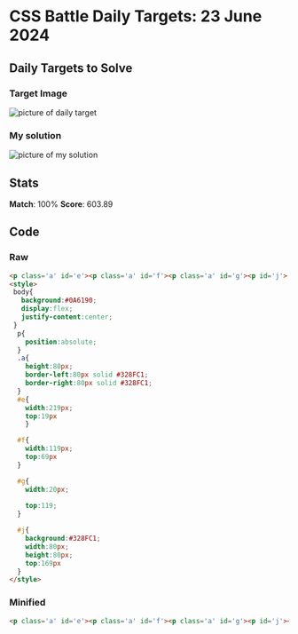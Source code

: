 

# CSS Battle Daily Targets: 23 June 2024

## Daily Targets to Solve

### Target Image

![picture of daily target](https://github.com/BekiaD/cssbattle/assets/144695091/50b7c98d-b4cb-4b39-9a19-d124afdf7d01)

### My solution

![picture of my solution](https://github.com/BekiaD/cssbattle/assets/144695091/70f42322-0d91-48d4-97cc-a436217ef361)

## Stats

**Match**: 100%
**Score**: 603.89

## Code

### Raw

```html
<p class='a' id='e'><p class='a' id='f'><p class='a' id='g'><p id='j'>
<style>
 body{
   background:#0A6190;
   display:flex;
   justify-content:center;
 }
  p{
    position:absolute;
  }
  .a{
    height:80px;
    border-left:80px solid #328FC1;
    border-right:80px solid #328FC1;
  }
  #e{    
    width:219px;
    top:19px
    }

  #f{
    width:119px;
    top:69px
  }

  #g{
    width:20px;
    
    top:119;
  }

  #j{
    background:#328FC1;
    width:80px;
    height:80px;
    top:169px
  }
</style>
```

### Minified

```html
<p class='a' id='e'><p class='a' id='f'><p class='a' id='g'><p id='j'><style>body{background:#0A6190;display:flex;justify-content:center}p{position:absolute}.a{height:80;border-left:80px solid #328FC1;border-right:80px solid #328FC1}#e{width:219;top:19}#f{width:119;top:69}#g{width:20;top:119}#j{background:#328FC1;width:80;height:80;top:169}</style>
```
